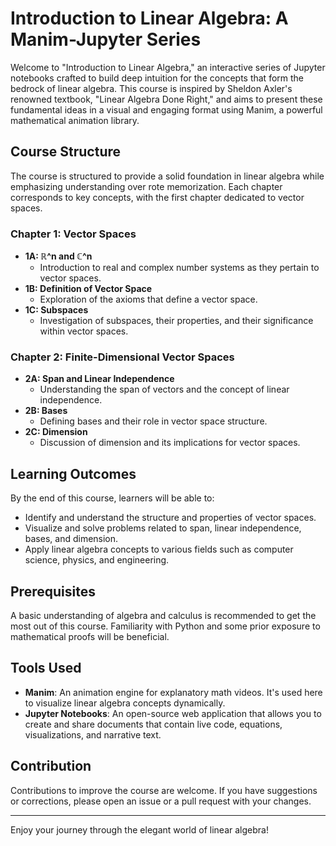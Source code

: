 # Introduction to Linear Algebra: A Manim-Jupyter Series

Welcome to "Introduction to Linear Algebra," an interactive series of Jupyter notebooks crafted to build deep intuition for the concepts that form the bedrock of linear algebra. This course is inspired by Sheldon Axler's renowned textbook, "Linear Algebra Done Right," and aims to present these fundamental ideas in a visual and engaging format using Manim, a powerful mathematical animation library.

## Course Structure

The course is structured to provide a solid foundation in linear algebra while emphasizing understanding over rote memorization. Each chapter corresponds to key concepts, with the first chapter dedicated to vector spaces.

### Chapter 1: Vector Spaces

- **1A: ℝ^n and ℂ^n**
  - Introduction to real and complex number systems as they pertain to vector spaces.
- **1B: Definition of Vector Space**
  - Exploration of the axioms that define a vector space.
- **1C: Subspaces**
  - Investigation of subspaces, their properties, and their significance within vector spaces.

### Chapter 2: Finite-Dimensional Vector Spaces

- **2A: Span and Linear Independence**
  - Understanding the span of vectors and the concept of linear independence.
- **2B: Bases**
  - Defining bases and their role in vector space structure.
- **2C: Dimension**
  - Discussion of dimension and its implications for vector spaces.

## Learning Outcomes

By the end of this course, learners will be able to:

- Identify and understand the structure and properties of vector spaces.
- Visualize and solve problems related to span, linear independence, bases, and dimension.
- Apply linear algebra concepts to various fields such as computer science, physics, and engineering.

## Prerequisites

A basic understanding of algebra and calculus is recommended to get the most out of this course. Familiarity with Python and some prior exposure to mathematical proofs will be beneficial.

## Tools Used

- **Manim**: An animation engine for explanatory math videos. It's used here to visualize linear algebra concepts dynamically.
- **Jupyter Notebooks**: An open-source web application that allows you to create and share documents that contain live code, equations, visualizations, and narrative text.

## Contribution

Contributions to improve the course are welcome. If you have suggestions or corrections, please open an issue or a pull request with your changes.

---

Enjoy your journey through the elegant world of linear algebra!
